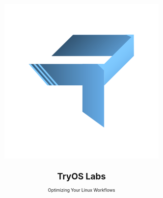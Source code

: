 <div align="center">

![TryOS Labs](../Logo/TryOS-Labs.svg)

# TryOS Labs

Optimizing Your Linux Workflows

</div>
